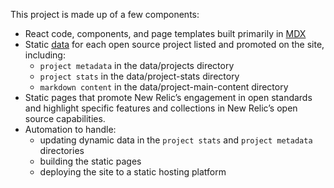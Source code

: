 This project is made up of a few components:

- React code, components, and page templates built primarily in [MDX](https://mdxjs.com/)
- Static [data](https://github.com/newrelic/opensource-website/tree/main/src/data) for each open source project listed and promoted on the site, including:
  - `project metadata` in the data/projects directory
  - `project stats` in the data/project-stats directory
  - `markdown content` in the data/project-main-content directory
- Static pages that promote New Relic’s engagement in open standards and highlight specific features and collections in New Relic’s open source capabilities.
- Automation to handle:
  - updating dynamic data in the `project stats` and `project metadata` directories
  - building the static pages
  - deploying the site to a static hosting platform
